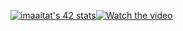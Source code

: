 

[![imaaitat's 42 stats](https://badge.mediaplus.ma/greenbinary/imaaitat)](https://github.com/oakoudad/badge42)[![Watch the video](https://i.imgur.com/vKb2F1B.png)](https://youtu.be/vt5fpE0bzSY)


